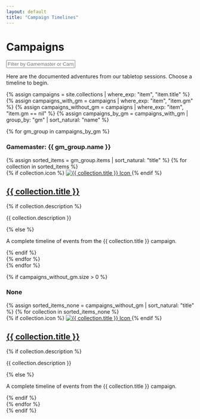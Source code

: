 ```yaml
---
layout: default
title: "Campaign Timelines"
---
```


<main>
  <h1>Campaigns</h1>
  <input type="text" id="homeSearch" placeholder="Filter by Gamemaster or Campaign...">
  <p>Here are the documented adventures from our tabletop sessions. Choose a timeline to begin.</p>

  {% assign campaigns = site.collections | where_exp: "item", "item.title" %}
  {% assign campaigns_with_gm = campaigns | where_exp: "item", "item.gm" %}
  {% assign campaigns_without_gm = campaigns | where_exp: "item", "item.gm == nil" %}
  {% assign campaigns_by_gm = campaigns_with_gm | group_by: "gm" | sort_natural: "name" %}
  
  {% for gm_group in campaigns_by_gm %}
    <div class="gm-group">
      <h3>
        <span class="gm-label">Gamemaster:</span>
        <span>{{ gm_group.name }}</span>
      </h3>
      <div class="campaign-list">
        {% assign sorted_items = gm_group.items | sort_natural: "title" %}
        {% for collection in sorted_items %}
          <div class="campaign-card">
            {% if collection.icon %}
              <a href="{{ site.baseurl }}/{{ collection.label }}/">
                <img src="{{ collection.icon | relative_url }}" alt="{{ collection.title }} Icon" class="campaign-icon">
              </a>
            {% endif %}
            <div class="campaign-card-content">
              <h2><a href="{{ site.baseurl }}/{{ collection.label }}/">{{ collection.title }}</a></h2>
              {% if collection.description %}
                <p>{{ collection.description }}</p>
              {% else %}
                <p>A complete timeline of events from the {{ collection.title }} campaign.</p>
              {% endif %}
            </div>
          </div>
        {% endfor %}
      </div>
    </div>
  {% endfor %}

  {% if campaigns_without_gm.size > 0 %}
    <div class="gm-group">
      <h3>None</h3>
      <div class="campaign-list">
        {% assign sorted_items_none = campaigns_without_gm | sort_natural: "title" %}
        {% for collection in sorted_items_none %}
          <div class="campaign-card">
            {% if collection.icon %}
              <a href="{{ site.baseurl }}/{{ collection.label }}/">
                <img src="{{ collection.icon | relative_url }}" alt="{{ collection.title }} Icon" class="campaign-icon">
              </a>
            {% endif %}
            <div class="campaign-card-content">
              <h2><a href="{{ site.baseurl }}/{{ collection.label }}/">{{ collection.title }}</a></h2>
              {% if collection.description %}
                <p>{{ collection.description }}</p>
              {% else %}
                <p>A complete timeline of events from the {{ collection.title }} campaign.</p>
              {% endif %}
            </div>
          </div>
        {% endfor %}
      </div>
    </div>
  {% endif %}

</main>
<script src="{{ '/assets/js/search-home.js' | relative_url }}"></script>